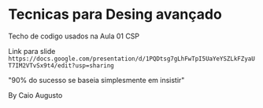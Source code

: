 # Tecnicas para Desing avançado

Techo de codigo usados na Aula 01 CSP

Link para slide `https://docs.google.com/presentation/d/1PQDtsg7gLhFwTpI5UaYeYSZLkFZyaUT7IM2VTvSx9t4/edit?usp=sharing`

"90% do sucesso se baseia simplesmente em insistir"

By Caio Augusto
